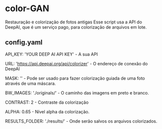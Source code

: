 # color-GAN
Restauração e colorização de fotos antigas
Esse script usa a API do DeepAI, que é um serviço pago, para colorização de arquivos em lote.


## config.yaml

API_KEY: 'YOUR DEEP AI API KEY' - A sua API

URL: 'https://api.deepai.org/api/colorizer' - O endereço de conexão do DeepAI

MASK: '' - Pode ser usado para fazer colorização guiada de uma foto através de uma máscara.

BW_IMAGES: './originals/' - O caminho das imagens em preto e branco.

CONTRAST: 2 - Contraste da colorização

ALPHA: 0.65 - Nível alpha da colorização.

RESULTS_FOLDER: './results/' - Onde serão salvos os arquivos colorizados.

